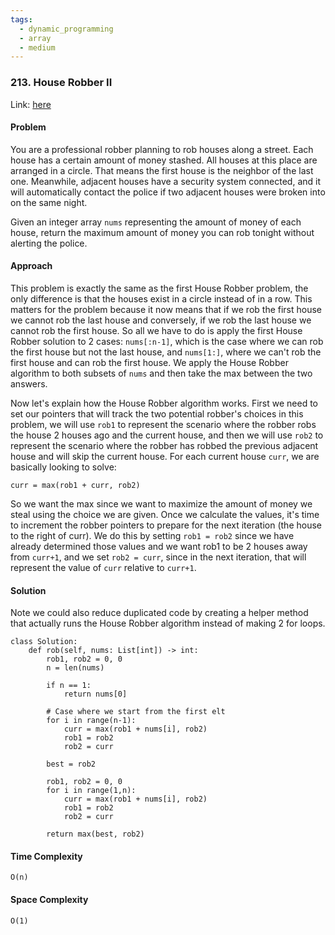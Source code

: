 ```yaml
---
tags:
  - dynamic_programming
  - array
  - medium
---
```


### 213. House Robber II

Link: [here](https://leetcode.com/problems/house-robber-ii/description/)

#### Problem
You are a professional robber planning to rob houses along a street. Each house has a certain amount of money stashed. All houses at this place are arranged in a circle. That means the first house is the neighbor of the last one. Meanwhile, adjacent houses have a security system connected, and it will automatically contact the police if two adjacent houses were broken into on the same night.

Given an integer array `nums` representing the amount of money of each house, return the maximum amount of money you can rob tonight without alerting the police.

#### Approach
This problem is exactly the same as the first House Robber problem, the only difference is that the houses exist in a circle instead of in a row. This matters for the problem because it now means that if we rob the first house we cannot rob the last house and conversely, if we rob the last house we cannot rob the first house.
So all we have to do is apply the first House Robber solution to 2 cases: `nums[:n-1]`, which is the case where we can rob the first house but not the last house, and `nums[1:]`, where we can't rob the first house and can rob the first house. We apply the House Robber algorithm to both subsets of `nums` and then take the max between the two answers.

Now let's explain how the House Robber algorithm works. First we need to set our pointers that will track the two potential robber's choices in this problem, we will use `rob1` to represent the scenario where the robber robs the house 2 houses ago and the current house, and then we will use `rob2` to represent the scenario where the robber has robbed the previous adjacent house and will skip the current house. For each current house `curr`, we are basically looking to solve:
```
curr = max(rob1 + curr, rob2)
```
So we want the max since we want to maximize the amount of money we steal using the choice we are given. Once we calculate the values, it's time to increment the robber pointers to prepare for the next iteration (the house to the right of curr). We do this by setting `rob1 = rob2` since we have already determined those values and we want rob1 to be 2 houses away from `curr+1`, and we set `rob2 = curr`, since in the next iteration, that will represent the value of `curr` relative to `curr+1`. 

#### Solution
Note we could also reduce duplicated code by creating a helper method that actually runs the House Robber algorithm instead of making 2 for loops.
```
class Solution:
    def rob(self, nums: List[int]) -> int:
        rob1, rob2 = 0, 0
        n = len(nums)

        if n == 1:
            return nums[0]

        # Case where we start from the first elt
        for i in range(n-1):
            curr = max(rob1 + nums[i], rob2)
            rob1 = rob2
            rob2 = curr
        
        best = rob2

        rob1, rob2 = 0, 0
        for i in range(1,n):
            curr = max(rob1 + nums[i], rob2)
            rob1 = rob2
            rob2 = curr
        
        return max(best, rob2)
```

#### Time Complexity
`O(n)`

#### Space Complexity
`O(1)`